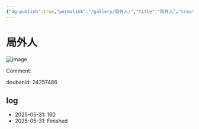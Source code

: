 ```yaml
---
{"dg-publish":true,"permalink":"/gallery/局外人/","title":"局外人","created":"2025-06-25T14:18:45.351+08:00"}
---
```



# 局外人

![image](https://hiraeth-picbed.oss-cn-beijing.aliyuncs.com/20250531154923.webp)

Comment: 



doubanId: 24257486

## log

- 2025-05-31: 160
- 2025-05-31: Finished
